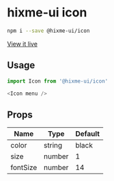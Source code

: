 # hixme-ui icon

```bash
npm i --save @hixme-ui/icon
```
[View it live](https://hixme.github.io/hixme-ui/icon)

## Usage

```javascript
import Icon from '@hixme-ui/icon'

<Icon menu />
```

## Props

| Name            | Type        | Default        |
| --------------- | ----------- | -------------- |
| color           | string      | black          |
| size            | number      | 1              |
| fontSize        | number      | 14             |


